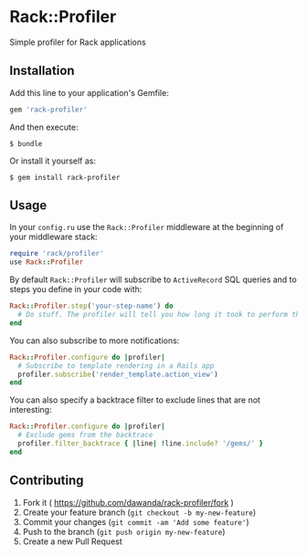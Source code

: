 # Rack::Profiler

Simple profiler for Rack applications

## Installation

Add this line to your application's Gemfile:

```ruby
gem 'rack-profiler'
```

And then execute:

    $ bundle

Or install it yourself as:

    $ gem install rack-profiler

## Usage

In your `config.ru` use the `Rack::Profiler` middleware at the beginning of your
middleware stack:

```ruby
require 'rack/profiler'
use Rack::Profiler
```

By default `Rack::Profiler` will subscribe to `ActiveRecord` SQL queries and to
steps you define in your code with:

```ruby
Rack::Profiler.step('your-step-name') do
  # Do stuff. The profiler will tell you how long it took to perform this step
end
```

You can also subscribe to more notifications:

```ruby
Rack::Profiler.configure do |profiler|
  # Subscribe to template rendering in a Rails app
  profiler.subscribe('render_template.action_view')
end
```

You can also specify a backtrace filter to exclude lines that are not
interesting:

```ruby
Rack::Profiler.configure do |profiler|
  # Exclude gems from the backtrace
  profiler.filter_backtrace { |line| !line.include? '/gems/' }
end
```

## Contributing

1. Fork it ( https://github.com/dawanda/rack-profiler/fork )
2. Create your feature branch (`git checkout -b my-new-feature`)
3. Commit your changes (`git commit -am 'Add some feature'`)
4. Push to the branch (`git push origin my-new-feature`)
5. Create a new Pull Request
